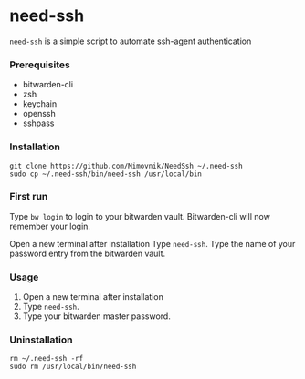# need-ssh
`need-ssh` is a simple script to automate ssh-agent authentication

### Prerequisites

- bitwarden-cli
- zsh
- keychain
- openssh
- sshpass

### Installation

```
git clone https://github.com/Mimovnik/NeedSsh ~/.need-ssh 
sudo cp ~/.need-ssh/bin/need-ssh /usr/local/bin
```

### First run

Type `bw login` to login to your bitwarden vault.
Bitwarden-cli will now remember your login.

Open a new terminal after installation
Type `need-ssh`.
Type the name of your password entry from the bitwarden vault.

### Usage

1. Open a new terminal after installation
2. Type `need-ssh`.
3. Type your bitwarden master password.

### Uninstallation

```
rm ~/.need-ssh -rf
sudo rm /usr/local/bin/need-ssh
```
